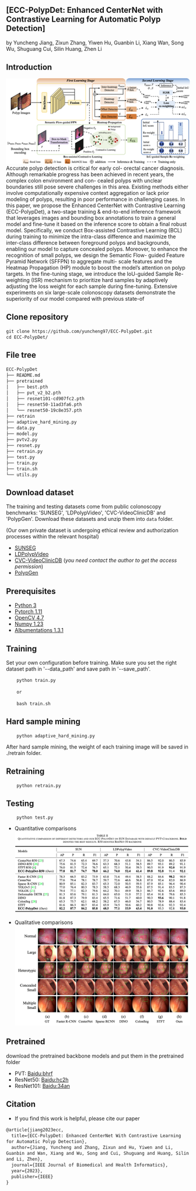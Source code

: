 ## [ECC-PolypDet: Enhanced CenterNet with Contrastive Learning for Automatic Polyp Detection]
by Yuncheng Jiang, Zixun Zhang, Yiwen Hu, Guanbin Li, Xiang Wan, Song Wu, Shuguang Cui, Silin Huang, Zhen Li

## Introduction
![framework](./figures/framework.png)Accurate polyp detection is critical for early col- orectal cancer diagnosis. Although remarkable progress has been achieved in recent years, the complex colon environment and con- cealed polyps with unclear boundaries still pose severe challenges in this area. Existing methods either involve computationally expensive context aggregation or lack prior modeling of polyps, resulting in poor performance in challenging cases. In this paper, we propose the Enhanced CenterNet with Contrastive Learning (ECC-PolypDet), a two-stage training & end-to-end inference framework that leverages images and bounding box annotations to train a general model and fine-tune it based on the inference score to obtain a final robust model. Specifically, we conduct Box-assisted Contrastive Learning (BCL) during training to minimize the intra-class difference and maximize the inter-class difference between foreground polyps and backgrounds, enabling our model to capture concealed polyps. Moreover, to enhance the recognition of small polyps, we design the Semantic Flow- guided Feature Pyramid Network (SFFPN) to aggregate multi- scale features and the Heatmap Propagation (HP) module to boost the model’s attention on polyp targets. In the fine-tuning stage, we introduce the IoU-guided Sample Re-weighting (ISR) mechanism to prioritize hard samples by adaptively adjusting the loss weight for each sample during fine-tuning. Extensive experiments on six large-scale colonoscopy datasets demonstrate the superiority of our model compared with previous state-of

## Clone repository

```shell
git clone https://github.com/yuncheng97/ECC-PolypDet.git
cd ECC-PolypDet/
```

## File tree
```
ECC-PolypDet                           
├── README.md
├── pretrained
│   ├── best.pth
│   ├── pvt_v2_b2.pth
│   ├── resnet101-cd907fc2.pth
│   ├── resnet50-11ad3fa6.pth
│   └── resnet50-19c8e357.pth
├── retrain
├── adaptive_hard_mining.py
├── data.py
├── model.py
├── pvtv2.py
├── resnet.py
├── retrain.py
├── test.py
├── train.py
├── train.sh
└── utils.py
```

## Download dataset

The training and testing datasets come from public colonoscopy benchmarks: 'SUNSEG', 'LDPolypVideo', 'CVC-VideoClinicDB' and 'PolypGen'. Download these datasets and unzip them into `data` folder.

(Our own private dataset is undergoing ethical review and authorization processes within the relevant hospital)
- [SUNSEG](http://sundatabase.org/)
- [LDPolypVideo](https://github.com/dashishi/LDPolypVideo-Benchmark)
- [CVC-VideoClinicDB](https://giana.grand-challenge.org/) (*you need contact the author to get the access permission*)
- [PolypGen](https://doi.org/10.7303/syn26376615)

## Prerequisites

- [Python 3](https://www.python.org/)
- [Pytorch 1.11](http://pytorch.org/)
- [OpenCV 4.7](https://opencv.org/)
- [Numpy 1.23](https://numpy.org/)
- [Albumentations 1.3.1](https://github.com/albumentations-team/albumentations)


## Training
Set your own configuration before training. Make sure you set the right dataset path in '--data_path' and save path in '--save_path'.
```shell
    python train.py

    or

    bash train.sh
```

## Hard sample mining
```shell
    python adaptive_hard_mining.py
```
After hard sample mining, the weight of each training image will be saved in ./retrain folder.

## Retraining
```shell
    python retrain.py
```

## Testing

```shell
    python test.py
```

- Quantitative comparisons 
![performace](./figures/performance.png)

- Qualitative comparisons 
![sample](./figures/visualization.png)

## Pretrained

download the pretrained backbone models and put them in the pretrained folder
- PVT: [Baidu:bhrf](https://pan.baidu.com/s/1YT-lBXbFXNVKui-8EN1Mvg?pwd=bhrf)
- ResNet50: [Baidu:hc2h](https://pan.baidu.com/s/1BstgyMaBG6yO_8QB3I6pAw?pwd=hc2h)
- ResNet101: [Baidu:34an](https://pan.baidu.com/s/1GjnHTHaGgv_fIj6iDUW0qw?pwd=34an)
## Citation
- If you find this work is helpful, please cite our paper
```
@article{jiang2023ecc,
  title={ECC-PolypDet: Enhanced CenterNet With Contrastive Learning for Automatic Polyp Detection},
  author={Jiang, Yuncheng and Zhang, Zixun and Hu, Yiwen and Li, Guanbin and Wan, Xiang and Wu, Song and Cui, Shuguang and Huang, Silin and Li, Zhen},
  journal={IEEE Journal of Biomedical and Health Informatics},
  year={2023},
  publisher={IEEE}
}
```
